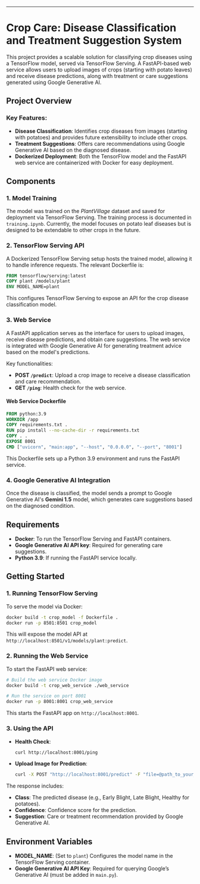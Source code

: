 

---

# Crop Care: Disease Classification and Treatment Suggestion System

This project provides a scalable solution for classifying crop diseases using a TensorFlow model, served via TensorFlow Serving. A FastAPI-based web service allows users to upload images of crops (starting with potato leaves) and receive disease predictions, along with treatment or care suggestions generated using Google Generative AI.

## Project Overview

### Key Features:
- **Disease Classification**: Identifies crop diseases from images (starting with potatoes) and provides future extensibility to include other crops.
- **Treatment Suggestions**: Offers care recommendations using Google Generative AI based on the diagnosed disease.
- **Dockerized Deployment**: Both the TensorFlow model and the FastAPI web service are containerized with Docker for easy deployment.



## Components

### 1. Model Training
The model was trained on the *PlantVillage* dataset and saved for deployment via TensorFlow Serving. The training process is documented in `training.ipynb`. Currently, the model focuses on potato leaf diseases but is designed to be extendable to other crops in the future.

### 2. TensorFlow Serving API

A Dockerized TensorFlow Serving setup hosts the trained model, allowing it to handle inference requests. The relevant Dockerfile is:

```Dockerfile
FROM tensorflow/serving:latest
COPY plant /models/plant
ENV MODEL_NAME=plant
```

This configures TensorFlow Serving to expose an API for the crop disease classification model.

### 3. Web Service

A FastAPI application serves as the interface for users to upload images, receive disease predictions, and obtain care suggestions. The web service is integrated with Google Generative AI for generating treatment advice based on the model's predictions.

Key functionalities:
- **POST `/predict`**: Upload a crop image to receive a disease classification and care recommendation.
- **GET `/ping`**: Health check for the web service.

#### Web Service Dockerfile

```Dockerfile
FROM python:3.9
WORKDIR /app
COPY requirements.txt .
RUN pip install --no-cache-dir -r requirements.txt
COPY . .
EXPOSE 8001
CMD ["uvicorn", "main:app", "--host", "0.0.0.0", "--port", "8001"]
```

This Dockerfile sets up a Python 3.9 environment and runs the FastAPI service.

### 4. Google Generative AI Integration

Once the disease is classified, the model sends a prompt to Google Generative AI's **Gemini 1.5** model, which generates care suggestions based on the diagnosed condition.

## Requirements

- **Docker**: To run the TensorFlow Serving and FastAPI containers.
- **Google Generative AI API key**: Required for generating care suggestions.
- **Python 3.9**: If running the FastAPI service locally.

## Getting Started

### 1. Running TensorFlow Serving

To serve the model via Docker:

```bash
docker build -t crop_model -f Dockerfile .
docker run -p 8501:8501 crop_model
```

This will expose the model API at `http://localhost:8501/v1/models/plant:predict`.

### 2. Running the Web Service

To start the FastAPI web service:

```bash
# Build the web service Docker image
docker build -t crop_web_service ./web_service

# Run the service on port 8001
docker run -p 8001:8001 crop_web_service
```

This starts the FastAPI app on `http://localhost:8001`.

### 3. Using the API

- **Health Check**: 
    ```bash
    curl http://localhost:8001/ping
    ```
- **Upload Image for Prediction**:
    ```bash
    curl -X POST "http://localhost:8001/predict" -F "file=@path_to_your_image.jpg"
    ```

The response includes:
- **Class**: The predicted disease (e.g., Early Blight, Late Blight, Healthy for potatoes).
- **Confidence**: Confidence score for the prediction.
- **Suggestion**: Care or treatment recommendation provided by Google Generative AI.

## Environment Variables

- **MODEL_NAME**: (Set to `plant`) Configures the model name in the TensorFlow Serving container.
- **Google Generative AI API Key**: Required for querying Google’s Generative AI (must be added in `main.py`).

